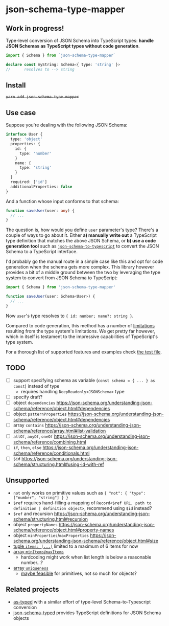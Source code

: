 # json-schema-type-mapper

## Work in progress!

Type-level conversion of JSON Schema into TypeScript types: **handle JSON Schemas as TypeScript types without code generation**.

```typescript
import { Schema } from `json-schema-type-mapper`

declare const myString: Schema<{ type: 'string' }>
//      resolves to --> string
```

## Install

~~`yarn add json-schema-type-mapper`~~

## Use case

Suppose you're dealing with the following JSON Schema:

```typescript
interface User {
  type: 'object'
  properties: {
    id: {
      type: 'number'
    }
    name: {
      type: 'string'
    }
  }
  required: ['id']
  additionalProperties: false
}
```

And a function whose input conforms to that schema:

```typescript
function saveUser(user: any) {
  // ...
}
```

The question is, how would you define `user` parameter's type? There's a couple of ways to go about it. Either **a) manually write out** a TypeScript type definition that matches the above JSON Schema, or **b) use a code generation tool** such as [`json-schema-to-typescript`](https://github.com/bcherny/json-schema-to-typescript) to convert the JSON Schema to a TypeScript interface.

I'd probably go the manual route in a simple case like this and opt for code generation when the schema gets more complex. This library however provides a bit of a middle ground between the two by leveraging the type system to convert from JSON Schema to TypeScript:

```typescript
import { Schema } from 'json-schema-type-mapper'

function saveUser(user: Schema<User>) {
  // ...
}
```

Now `user`'s type resolves to `{ id: number; name?: string }`.


Compared to code generation, this method has a number of [limitations](#Unsupported) resulting from the type system's limitations. We get pretty far however, which in itself is testament to the impressive capabilities of TypeScript's type system.

For a thorough list of supported features and examples check [the test file](./index.test-d.ts).

## TODO

- [ ] support specifying schema as variable (`const schema = { ... } as const`) instead of type
    - requires handling `DeepReadonly<JSONSchema>` type
- [ ] specify draft?
- [ ] object `dependencies` https://json-schema.org/understanding-json-schema/reference/object.html#dependencies
- [ ] object `patternProperties` https://json-schema.org/understanding-json-schema/reference/object.html#dependencies
- [ ] array `contains` https://json-schema.org/understanding-json-schema/reference/array.html#list-validation
- [ ] `allOf`, `anyOf`, `oneOf` https://json-schema.org/understanding-json-schema/reference/combining.html
- [ ] `if`, `then`, `else` https://json-schema.org/understanding-json-schema/reference/conditionals.html
- [ ] `$id` https://json-schema.org/understanding-json-schema/structuring.html#using-id-with-ref

## Unsupported

- `not` only works on primitive values such as `{ "not": { "type": ["number", "string"] } }`
- `$ref` requires hand-filling a mapping of `Record<$ref URL, path to definition | definition object>`, recommend using `$id` instead?
- `$ref` and recursion https://json-schema.org/understanding-json-schema/structuring.html#recursion
- object `propertyNames` https://json-schema.org/understanding-json-schema/reference/object.html#property-names
- object `minProperties`/`maxProperties` https://json-schema.org/understanding-json-schema/reference/object.html#size
- [tuple `items: [...]`](https://json-schema.org/understanding-json-schema/reference/array.html#list-validation) limited to a maximum of 6 items for now
- [array `minItems`/`maxItems`](https://json-schema.org/understanding-json-schema/reference/array.html#length)
    - hardcoding might work when list length is below a reasonable number...?
- [array `uniqueness`](https://json-schema.org/understanding-json-schema/reference/array.html#uniqueness)
    - [maybe feasible](https://stackoverflow.com/a/57021889/1763012) for primitives, not so much for objects?

## Related projects

- [as-typed](https://github.com/wix-incubator/as-typed) with a similar effort of type-level Schema-to-Typescript conversion
- [json-schema-typed](https://github.com/typeslick/json-schema-typed) provides TypeScript definitions for JSON Schema objects

